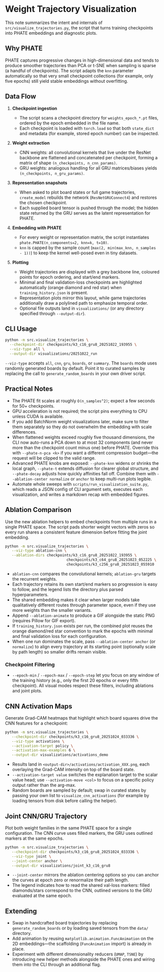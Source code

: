 # Weight Trajectory Visualization

This note summarizes the intent and internals of `src/visualize_trajectories.py`, the script that turns training checkpoints into PHATE embeddings and diagnostic plots.

## Why PHATE

PHATE captures progressive changes in high-dimensional data and tends to produce smoother trajectories than PCA or t-SNE when sampling is sparse (a handful of checkpoints). The script adapts the `knn` parameter automatically so that very small checkpoint collections (for example, only five epochs) still yield stable embeddings without overfitting.

## Data Flow

1. **Checkpoint ingestion**
   - The script scans a checkpoint directory for `weights_epoch_*.pt` files, ordered by the epoch embedded in the file name.
   - Each checkpoint is loaded with `torch.load` so that both `state_dict` and metadata (for example, stored epoch number) can be inspected.

2. **Weight extraction**
   - CNN weights: all convolutional kernels that live under the ResNet backbone are flattened and concatenated per checkpoint, forming a matrix of shape `(n_checkpoints, n_cnn_params)`.
   - GRU weights: analogous handling for all GRU matrices/biases yields `(n_checkpoints, n_gru_params)`.

3. **Representation snapshots**
   - When asked to plot board states or full game trajectories, `create_model` rebuilds the network (`ResNetGRUConnect4`) and restores the chosen checkpoint.
   - Each supplied board tensor is pushed through the model; the hidden state returned by the GRU serves as the latent representation for PHATE.

4. **Embedding with PHATE**
   - For every weight or representation matrix, the script instantiates `phate.PHATE(n_components=2, knn=k, t=10)`.
   - `knn` is capped by the sample count (`max(2, min(max_knn, n_samples - 1))`) to keep the kernel well-posed even in tiny datasets.

5. **Plotting**
   - Weight trajectories are displayed with a grey backbone line, coloured points for epoch ordering, and start/end markers.
   - Minimal and final validation-loss checkpoints are highlighted automatically (orange diamond and red star) when `training_history.json` is present.
   - Representation plots mirror this layout, while game trajectories additionally draw a polylined path to emphasize temporal order.
   - Optional file outputs land in `visualizations/` (or any directory specified through `--output-dir`).

## CLI Usage

```bash
python -m src.visualize_trajectories \
  --checkpoint-dir checkpoints/k3_c16_gru8_20251022_193955 \
  --viz-type all \
  --output-dir visualizations/20251022_run
```

`--viz-type` accepts `all`, `cnn`, `gru`, `boards`, or `summary`. The `boards` mode uses randomly generated boards by default. Point it to curated samples by replacing the call to `generate_random_boards` in your own driver script.

## Practical Notes

- The PHATE fit scales at roughly `O(n_samples^2)`; expect a few seconds for 50+ checkpoints.
- GPU acceleration is not required; the script pins everything to CPU unless CUDA is available.
- If you add BatchNorm weight visualizations later, make sure to filter them separately so they do not overwhelm the embedding with scale differences.
- When flattened weights exceed roughly five thousand dimensions, the CLI now auto-runs a PCA down to at most 32 components (and never more than the checkpoint count minus one) before PHATE. Override this with `--phate-n-pca <k>` if you want a different compression budget—the request will be clipped to the valid range.
- Advanced PHATE knobs are exposed: `--phate-knn` widens or shrinks the local graph, `--phate-t` extends diffusion for clearer global structure, and `--phate-decay` adjusts how quickly affinities fall off. Combine them with `--ablation-center normalize` or `anchor` to keep multi-run plots legible.
- Automate whole sweeps with `scripts/run_visualization_suite.py`, which reads a JSON config of CLI argument sets, executes each visualization, and writes a markdown recap with embedded figures.

## Ablation Comparison

Use the new ablation helpers to embed checkpoints from multiple runs in a single PHATE space. The script pads shorter weight vectors with zeros so every run shares a consistent feature dimension before fitting the joint embedding.

```bash
python -m src.visualize_trajectories \
   --viz-type ablation-cnn \
   --ablation-dirs checkpoints/k3_c16_gru8_20251022_193955 \
                            checkpoints/k3_c64_gru8_20251023_052225 \
                            checkpoints/k3_c256_gru8_20251023_055910
```

- `ablation-cnn` compares the convolutional kernels; `ablation-gru` targets the recurrent weights.
- Each trajectory retains its own start/end markers so progression is easy to follow, and the legend lists the directory plus parsed hyperparameters.
- The shared embedding makes it clear when larger models take qualitatively different routes through parameter space, even if they use more weights than the smaller variants.
- Append `--ablation-animate` to produce a GIF alongside the static PNG (requires Pillow for GIF export).
- If `training_history.json` exists per run, the combined plot reuses the orange diamond/red star convention to mark the epochs with minimal and final validation loss for each configuration.
- When one run dominates the scale, pass `--ablation-center anchor` (or `normalize`) to align every trajectory at its starting point (optionally scale by path length) so smaller drifts remain visible.

### Checkpoint Filtering

- `--epoch-min` / `--epoch-max` / `--epoch-step` let you focus on any window of the training history (e.g., only the first 20 epochs or every fifth checkpoint). All visual modes respect these filters, including ablations and joint plots.

## CNN Activation Maps

Generate Grad-CAM heatmaps that highlight which board squares drive the CNN features for a checkpoint:

```bash
python -m src.visualize_trajectories \
   --checkpoint-dir checkpoints/k3_c16_gru8_20251024_033336 \
   --viz-type activations \
   --activation-target policy \
   --activation-max-examples 6 \
   --output-dir visualizations/activations_demo
```

- Results land in `<output-dir>/activations/activation_XXX.png`, each overlaying the Grad-CAM intensity on top of the board state.
- `--activation-target value` switches the explanation target to the scalar value head; use `--activation-move <col>` to focus on a specific policy output rather than the arg-max.
- Random boards are sampled by default; swap in curated states by passing your own list to `visualize_cnn_activations` (for example by loading tensors from disk before calling the helper).

## Joint CNN/GRU Trajectory

Plot both weight families in the same PHATE space for a single configuration. The CNN curve uses filled markers, the GRU uses outlined markers at the same epochs.

```bash
python -m src.visualize_trajectories \
   --checkpoint-dir checkpoints/k3_c16_gru8_20251024_033336 \
   --viz-type joint \
   --joint-center anchor \
   --output-dir visualizations/joint_k3_c16_gru8
```

- `--joint-center` mirrors the ablation centering options so you can anchor the curves at epoch zero or renormalize their path length.
- The legend indicates how to read the shared val-loss markers: filled diamonds/stars correspond to the CNN, outlined versions to the GRU evaluated at the same epoch.

## Extending

- Swap in handcrafted board trajectories by replacing `generate_random_boards` or by loading saved tensors from the `data/` directory.
- Add animation by reusing `matplotlib.animation.FuncAnimation` on the 2D embeddings—the scaffolding (`FuncAnimation` import) is already in place.
- Experiment with different dimensionality reducers (`UMAP`, `TSNE`) by introducing new helper methods alongside the PHATE ones and wiring them into the CLI through an additional flag.
